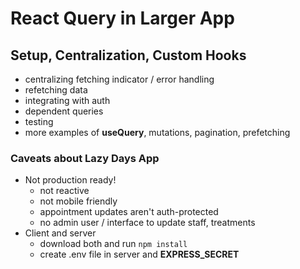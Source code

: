 # React Query in Larger App
## Setup, Centralization, Custom Hooks

* centralizing fetching indicator / error handling
* refetching data
* integrating with auth
* dependent queries
* testing
* more examples of **useQuery**, mutations, pagination, prefetching

### Caveats about Lazy Days App

* Not production ready!
    - not reactive
    - not mobile friendly
    - appointment updates aren't auth-protected
    - no admin user / interface to update staff, treatments
* Client and server
    - download both and run `npm install`
    - create .env file in server and **EXPRESS_SECRET**
